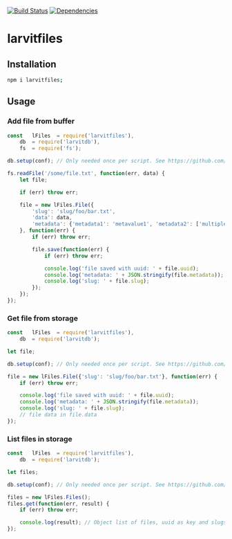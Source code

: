 [![Build Status](https://travis-ci.org/larvit/larvitfiles.svg)](https://travis-ci.org/larvit/larvitfiles) [![Dependencies](https://david-dm.org/larvit/larvitfiles.svg)](https://david-dm.org/larvit/larvitfiles.svg)

# larvitfiles

## Installation

```bash
npm i larvitfiles;
```

## Usage

### Add file from buffer

```javascript
const	lFiles	= require('larvitfiles'),
	db	= require('larvitdb'),
	fs	= require('fs');

db.setup(conf); // Only needed once per script. See https://github.com/larvit/larvitdb for details

fs.readFile('/some/file.txt', function(err, data) {
	let file;

	if (err) throw err;

	file = new lFiles.File({
		'slug':	'slug/foo/bar.txt',
		'data':	data,
		'metadata':	{'metadata1': 'metavalue1', 'metadata2': ['multiple', 'values']}
	}, function(err) {
		if (err) throw err;

		file.save(function(err) {
			if (err) throw err;

			console.log('file saved with uuid: ' + file.uuid);
			console.log('metadata: ' + JSON.stringify(file.metadata));
			console.log('slug: ' + file.slug);
		});
	});
});
```

### Get file from storage

```javascript
const	lFiles	= require('larvitfiles'),
	db	= require('larvitdb');

let file;

db.setup(conf); // Only needed once per script. See https://github.com/larvit/larvitdb for details

file = new lFiles.File({'slug': 'slug/foo/bar.txt'}, function(err) {
	if (err) throw err;

	console.log('file saved with uuid: ' + file.uuid);
	console.log('metadata: ' + JSON.stringify(file.metadata));
	console.log('slug: ' + file.slug);
	// file data in file.data
});
```

### List files in storage

```javascript
const	lFiles	= require('larvitfiles'),
	db	= require('larvitdb');

let files;

db.setup(conf); // Only needed once per script. See https://github.com/larvit/larvitdb for details

files = new lFiles.Files();
files.get(function(err, result) {
	if (err) throw err;

	console.log(result); // Object list of files, uuid as key and slugs, uuids and metadata, but NOT file data as values.
});
```
